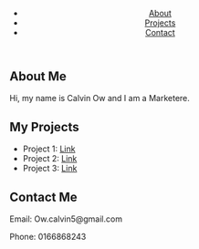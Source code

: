 <!DOCTYPE html>
<html>
<head>
  <title>My Portfolio</title>
</head>
<body>
  <header>
    <nav>
      <ul>
        <li><a href="#about">About</a></li>
        <li><a href="#projects">Projects</a></li>
        <li><a href="#contact">Contact</a></li>
      </ul>
    </nav>
  </header>
  <main>
    <section id="about">
      <h1>About Me</h1>
      <p>Hi, my name is Calvin Ow and I am a Marketere.</p>
    </section>
    <section id="projects">
      <h1>My Projects</h1>
      <ul>
        <li>Project 1: <a href="#">Link</a></li>
        <li>Project 2: <a href="#">Link</a></li>
        <li>Project 3: <a href="#">Link</a></li>
      </ul>
    </section>
    <section id="contact">
      <h1>Contact Me</h1>
      <p>Email: Ow.calvin5@gmail.com</p>
      <p>Phone: 0166868243</p>
    </section>
  </main>
</body>
</html>
